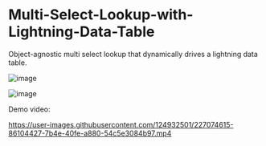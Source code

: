 # Multi-Select-Lookup-with-Lightning-Data-Table
Object-agnostic multi select lookup that dynamically drives a lightning data table.

![image](https://user-images.githubusercontent.com/124932501/227075118-de1913ae-facb-464a-8c47-fd7a17fa166d.png)

![image](https://user-images.githubusercontent.com/124932501/227075833-276f0f3e-4564-40ae-ac8a-93d1d5126817.png)

Demo video:

https://user-images.githubusercontent.com/124932501/227074615-86104427-7b4e-40fe-a880-54c5e3084b97.mp4
